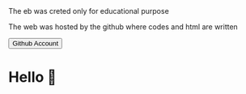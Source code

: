 <html>
<body>
<head> The eb was creted only for educational purpose </head>
<background-color:blue>
<p> The web was hosted by the github where codes and html are written </p>
<button class=https://github.com/ChekuthanX3/learncoding.github.io> Github Account </button>
<h1> Hello 👋</h1>



</body>
</html>
